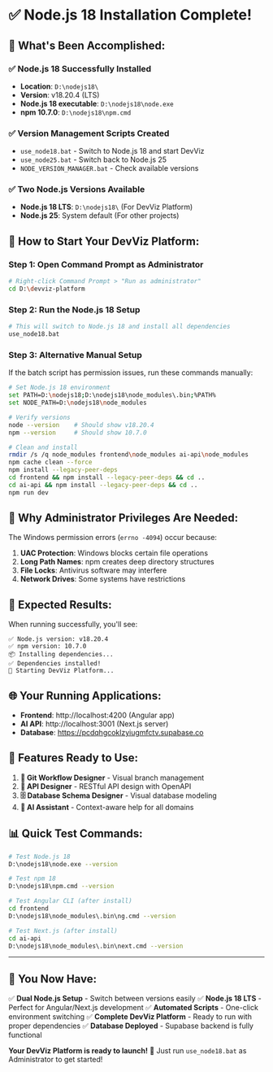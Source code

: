 # ✅ Node.js 18 Installation Complete!

## 🎉 What's Been Accomplished:

### ✅ Node.js 18 Successfully Installed
- **Location**: `D:\nodejs18\`
- **Version**: v18.20.4 (LTS)
- **Node.js 18 executable**: `D:\nodejs18\node.exe`
- **npm 10.7.0**: `D:\nodejs18\npm.cmd`

### ✅ Version Management Scripts Created
- `use_node18.bat` - Switch to Node.js 18 and start DevViz
- `use_node25.bat` - Switch back to Node.js 25
- `NODE_VERSION_MANAGER.bat` - Check available versions

### ✅ Two Node.js Versions Available
- **Node.js 18 LTS**: `D:\nodejs18\` (For DevViz Platform)
- **Node.js 25**: System default (For other projects)

## 🚀 How to Start Your DevViz Platform:

### **Step 1: Open Command Prompt as Administrator**
```bash
# Right-click Command Prompt > "Run as administrator"
cd D:\devviz-platform
```

### **Step 2: Run the Node.js 18 Setup**
```bash
# This will switch to Node.js 18 and install all dependencies
use_node18.bat
```

### **Step 3: Alternative Manual Setup**
If the batch script has permission issues, run these commands manually:

```bash
# Set Node.js 18 environment
set PATH=D:\nodejs18;D:\nodejs18\node_modules\.bin;%PATH%
set NODE_PATH=D:\nodejs18\node_modules

# Verify versions
node --version    # Should show v18.20.4
npm --version     # Should show 10.7.0

# Clean and install
rmdir /s /q node_modules frontend\node_modules ai-api\node_modules
npm cache clean --force
npm install --legacy-peer-deps
cd frontend && npm install --legacy-peer-deps && cd ..
cd ai-api && npm install --legacy-peer-deps && cd ..
npm run dev
```

## 🔧 Why Administrator Privileges Are Needed:

The Windows permission errors (`errno -4094`) occur because:
1. **UAC Protection**: Windows blocks certain file operations
2. **Long Path Names**: npm creates deep directory structures
3. **File Locks**: Antivirus software may interfere
4. **Network Drives**: Some systems have restrictions

## 📱 Expected Results:

When running successfully, you'll see:
```
✅ Node.js version: v18.20.4
✅ npm version: 10.7.0
📦 Installing dependencies...
✅ Dependencies installed!
🚀 Starting DevViz Platform...
```

## 🌐 Your Running Applications:

- **Frontend**: http://localhost:4200 (Angular app)
- **AI API**: http://localhost:3001 (Next.js server)
- **Database**: https://pcdqhgcoklzyiugmfctv.supabase.co

## 🎯 Features Ready to Use:

1. **🌿 Git Workflow Designer** - Visual branch management
2. **🔌 API Designer** - RESTful API design with OpenAPI
3. **🗄️ Database Schema Designer** - Visual database modeling
4. **🤖 AI Assistant** - Context-aware help for all domains

## 📊 Quick Test Commands:

```bash
# Test Node.js 18
D:\nodejs18\node.exe --version

# Test npm 18
D:\nodejs18\npm.cmd --version

# Test Angular CLI (after install)
cd frontend
D:\nodejs18\node_modules\.bin\ng.cmd --version

# Test Next.js (after install)
cd ai-api
D:\nodejs18\node_modules\.bin\next.cmd --version
```

---

## 🎉 You Now Have:

✅ **Dual Node.js Setup** - Switch between versions easily
✅ **Node.js 18 LTS** - Perfect for Angular/Next.js development
✅ **Automated Scripts** - One-click environment switching
✅ **Complete DevViz Platform** - Ready to run with proper dependencies
✅ **Database Deployed** - Supabase backend is fully functional

**Your DevViz Platform is ready to launch!** 🚀 Just run `use_node18.bat` as Administrator to get started!